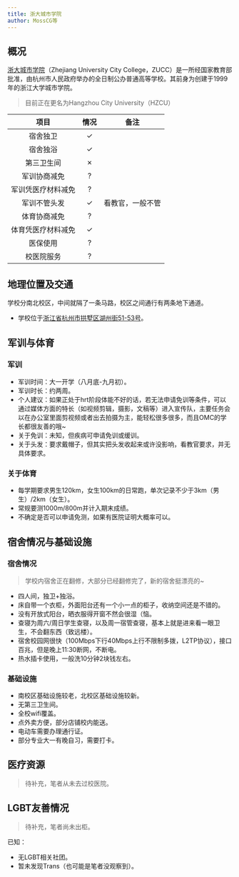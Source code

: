 ```yaml
---
title: 浙大城市学院
author: MossCG等
---
```


## 概况

[浙大城市学院](http://www.zucc.edu.cn)（Zhejiang University City College，ZUCC）是一所经国家教育部批准，由杭州市人民政府举办的全日制公办普通高等学校。其前身为创建于1999年的浙江大学城市学院。

> 目前正在更名为Hangzhou City University（HZCU）

|项目|情况|备注|
|:---:|:---:|:---:|
|宿舍独卫|✓||
|宿舍独浴|✓||
|第三卫生间|✗||
|军训协商减免|?||
|军训凭医疗材料减免|?||
|军训不管头发|✓|看教官，一般不管|
|体育协商减免|?||
|体育凭医疗材料减免|✓||
|医保使用|?||
|校医院服务|?||

## 地理位置及交通

学校分南北校区，中间就隔了一条马路，校区之间通行有两条地下通道。

- 学校位于[浙江省杭州市拱墅区湖州街51-53号](https://amap.com/place/B023B06X4D)。

## 军训与体育

### 军训

- 军训时间：大一开学（八月底-九月初）。
- 军训时长：约两周。
- 个人建议：如果正处于hrt阶段体能不好的话，若无法申请免训等条件，可以通过媒体方面的特长（如视频剪辑，摄影，文稿等）进入宣传队，主要任务会以在办公室里面剪视频或者出去拍摄为主，能轻松很多很多，而且OMC的学长都很友善的哦~
- 关于免训：未知，但疾病可申请免训或缓训。
- 关于头发：要求戴帽子，但其实把头发收起来或许没影响，看教官要求，并无具体要求。

### 关于体育

- 每学期要求男生120km，女生100km的日常跑，单次记录不少于3km（男生）/2km（女生）。
- 常规要测1000m/800m并计入期末成绩。
- 不确定是否可以申请免测，如果有医院证明大概率可以。

## 宿舍情况与基础设施

### 宿舍情况

> 学校内宿舍正在翻修，大部分已经翻修完了，新的宿舍挺漂亮的~

- 四人间，独卫+独浴。
- 床自带一个衣柜，外面阳台还有一个小一点的柜子，收纳空间还是不错的。
- 没有开放式阳台，晒衣服得开窗不然会很湿（恼。
- 查寝为周六/周日学生查寝，以及周一宿管查寝，基本上就是进来看一眼卫生，不会翻东西（致远楼）。
- 宿舍校园网很快（100Mbps下行40Mbps上行不限制多拨，L2TP协议），接口百兆，但是晚上11:30断网，不断电。
- 热水插卡使用，一般洗10分钟2块钱左右。

### 基础设施

- 南校区基础设施较老，北校区基础设施较新。
- 无第三卫生间。
- 全校wifi覆盖。
- 点外卖方便，部分店铺校内能送。
- 电动车需要办理通行证。
- 部分专业大一有晚自习，需要打卡。

## 医疗资源

> 待补充，笔者从未去过校医院。

## LGBT友善情况

> 待补充，笔者尚未出柜。

已知：

- 无LGBT相关社团。
- 暂未发现Trans（也可能是笔者没观察到）。
